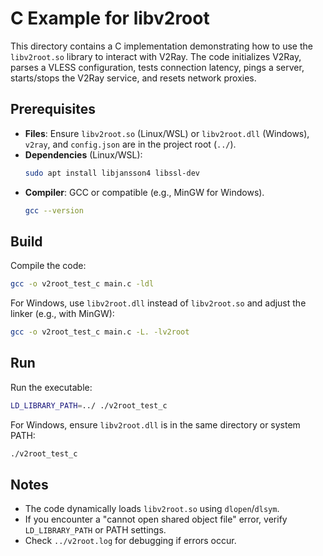 # C Example for libv2root

This directory contains a C implementation demonstrating how to use the `libv2root.so` library to interact with V2Ray. The code initializes V2Ray, parses a VLESS configuration, tests connection latency, pings a server, starts/stops the V2Ray service, and resets network proxies.

## Prerequisites
- **Files**: Ensure `libv2root.so` (Linux/WSL) or `libv2root.dll` (Windows), `v2ray`, and `config.json` are in the project root (`../`).
- **Dependencies** (Linux/WSL):
  ```bash
  sudo apt install libjansson4 libssl-dev
  ```
- **Compiler**: GCC or compatible (e.g., MinGW for Windows).
  ```bash
  gcc --version
  ```

## Build
Compile the code:
```bash
gcc -o v2root_test_c main.c -ldl
```

For Windows, use `libv2root.dll` instead of `libv2root.so` and adjust the linker (e.g., with MinGW):
```bash
gcc -o v2root_test_c main.c -L. -lv2root
```

## Run
Run the executable:
```bash
LD_LIBRARY_PATH=../ ./v2root_test_c
```

For Windows, ensure `libv2root.dll` is in the same directory or system PATH:
```bash
./v2root_test_c
```

## Notes
- The code dynamically loads `libv2root.so` using `dlopen`/`dlsym`.
- If you encounter a "cannot open shared object file" error, verify `LD_LIBRARY_PATH` or PATH settings.
- Check `../v2root.log` for debugging if errors occur.